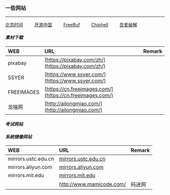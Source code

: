 ### 一些网站
***
[北京时间](http://www.bjtime.cn)     &emsp;&emsp;
[开源中国](http://www.oschina.net)   &emsp;&emsp;
[FreeBuf](http://www.freebuf.com)   &emsp;&emsp;
[Chiphell](http://www.chiphell.com)  &emsp;&emsp;
[吾爱破解](http://www.52pojie.cn)   &emsp;&emsp;

####   *素材下载*
|WEB|URL|Remark|
|:---|:---|:---|
|pixabay|[https://pixabay.com/zh/](https://pixabay.com/zh/)||
|SSYER|[https://www.ssyer.com/](https://www.ssyer.com/)||
|FREEIMAGES|[https://cn.freeimages.com/](https://cn.freeimages.com/)||
|龙喵网|[http://ailongmiao.com/](http://ailongmiao.com/)||

#### *考试网站*

#### *系统镜像网站*
|WEB|URL|Remark|
|:---|:---|:---|
|mirrors.ustc.edu.cn|[mirrors.ustc.edu.cn](https://mirrors.ustc.edu.cn/)||
|mirrors.aliyun.com|[mirrors.aliyun.com](http://mirrors.aliyun.com)||
|mirrors.mit.edu|[mirrors.mit.edu](http://mirrors.mit.edu)||
||http://www.mamicode.com/|码迷网|

